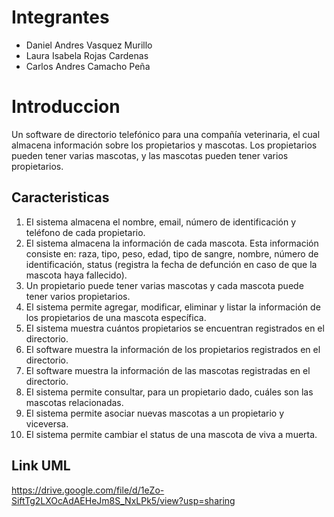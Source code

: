 # Integrantes

- Daniel Andres Vasquez Murillo
- Laura Isabela Rojas Cardenas  
- Carlos Andres Camacho Peña  

# Introduccion

Un software de directorio telefónico para una compañía veterinaria, el cual almacena información sobre los propietarios y mascotas. Los propietarios pueden tener varias mascotas, y las mascotas pueden tener varios propietarios.

## Caracteristicas

1. El sistema almacena el nombre, email, número de identificación y teléfono de cada propietario.  
2. El sistema almacena la información de cada mascota. Esta información consiste en: raza, tipo, peso, edad, tipo de sangre, nombre, número de identificación, status (registra la fecha de defunción en caso de que la mascota haya fallecido).
3. Un propietario puede tener varias mascotas y cada mascota puede tener varios propietarios. 
4. El sistema permite agregar, modificar, eliminar y listar la información de los propietarios de una mascota específica.
5. El sistema muestra cuántos propietarios se encuentran registrados en el directorio.  
6. El software muestra la información de los propietarios registrados en el directorio.  
7. El software muestra la información de las mascotas registradas en el directorio.  
8. El sistema permite consultar, para un propietario dado, cuáles son las mascotas relacionadas.  
9. El sistema permite asociar nuevas mascotas a un propietario y viceversa.  
10. El sistema permite cambiar el status de una mascota de viva a muerta.  

## Link UML

https://drive.google.com/file/d/1eZo-SiftTg2LXOcAdAEHeJm8S_NxLPk5/view?usp=sharing

